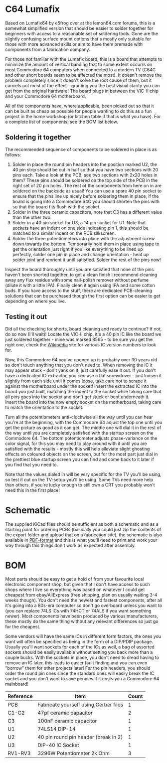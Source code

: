 # C64 Lumafix
Based on Lumafix64 by e5frog over at the lemon64.com forums, this is a somewhat simplified version that should be easier to solder together for beginners with access to a reasonable set of soldering tools. Gone are the slightly confusing surface mount options that's mostly only suitable for those with more advanced skills or aim to have them premade with components from a fabrication company.

For those not familiar with the Lumafix board, this is a board that attempts to minimize the amount of vertical banding that to some extent occurrs on most Commodore 64 computers when connected to a modern TV (C64C and other short boards seem to be affected the most). It doesn't remove the problem completely since it doesn't solve the root cause of them, but it cancels out most of the effect - granting you the best visual clarity you can get from the original hardware! The board plugs in between the VIC-II chip and your Commodore 64 motherboard.

All of the components have, where applicable, been picked out so that it can be built as cheap as possible for people wanting to do this as a fun project in the home workshop (or kitchen table if that is what you have). For a complete list of components, see the BOM list below. 

## Soldering it together
The recommended sequence of components to be soldered in place is as follows:

1. Solder in place the round pin headers into the position marked U2, the 40 pin strip should be cut in half so that you have two sections with 20 pins each. Take a look at the PCB, see two sections with 2x20 holes in them? These pins should be soldered on the top side of the PCB in the right set of 20 pin holes. The rest of the components from here on in are soldered on the backside as usual! You can use a spare 40 pin socket to ensure that the pins line up nicely before soldering them in place, if the board is going into a Commodore 64C you should shorten the pins with so that the board fits flush with the socket.
2. Solder in the three ceramic capacitors, note that C3 has a different value than the other two.
3. Solder in a 40 pin socket for U3, a 14 pin socket for U1. Note that sockets have an indent on one side indicating pin 1, this should be matched to a similar indent on the PCB silkscreen.
4. Solder the three potentiometers into place with the adjustment screw down towards the bottom. Temporarily hold them in place using tape to get the orientation just right if you like everything to be lined up perfectly, solder one pin in place and change orientation - heat up solder joint and reorient it until satisfied. Solder the rest of the pins now!

Inspect the board thoroughly until you are satisfied that none of the pins haven't been shorted together, to get a clean finish I recommend cleaning away any flux residue with some nail-polish remover without perfume (dilute it with a little IPA). Finally clean it again using IPA and some cotton buds. If you have access to the stuff, there are dedicated PCB-cleaning solutions that can be purchased though the first option can be easier to get depending on where you live.

## Testing it out
Did all the checking for shorts, board cleaning and ready to continue? If not, do so now (I'll wait)! Locate the VIC-II chip, it's a 40 pin IC like the board we just soldered together - mine was marked 8565 - to be sure you get the right one, check the [Wikipedia](https://en.wikipedia.org/wiki/MOS_Technology_VIC-II#List_of_VIC-II_versions) site for various IC version numbers to look for.

Now, this Commodore 64 you've opened up is probably over 30 years old so don't touch anything that you don't need to. When removing the IC it may appear stuck - don't yank on it, just carefully ease it out. If you don't have a dedicated IC-extractor, you _can_ use a flat screwdriver - just loosen it slightly from each side until it comes loose, take care not to scrape it against the motherboard under the socket! Insert the extracted IC into the board you just built, matching the indent to the socket while taking care that all pins goes into the socket and don't get stuck or bent underneath it. Insert the board into the now empty socket on the motherboard, taking care to match the orientation to the socket.

Turn all the potentiometers anti-clockwise all the way until you can hear you're at the beginning, with the Commodore 64 adjust the top one until you get the picture as good as it can get. The middle one will dial it in the rest of the way until you are completely satisfied with the startup screen on the Commodore 64. The bottom potentiometer adjusts phase-variance on the color signal, for this you may need to play around with it until you are satisfied with the results - mostly this will help alleviate slight ghosting effects on coloured objects on the screen, but for the most part just dial in the prettiest blue startup screen you can find and come back to it later if you find that you need to.

Note that the values dialed in will be very specific for the TV you'll be using, so test it out on the TV-setup you'll be using. Some TVs need more help than others, if you're lucky enough to still own a CRT you probably won't need this in the first place!


# Schematic
The supplied KiCad files should be sufficient as both a schematic and as a  starting point for ordering PCBs (basically you could just zip the contents of the export folder and upload that on a fabrication site), the schematic is also available in [PDF-format](https://github.com/tebl/C64-Lumafix/raw/master/export/Lumafix.pdf) and this is what you'll need to print and work your way through this things don't work as expected after assembly.

# BOM
Most parts should be easy to get a hold of from your favourite local electronic component shop, but given that I don't have access to such shops where I live so everything was based on whatever I could get cheapest from ebay/AliExpress (free shipping, plan on usually waiting 3-4 weeks though). You don't need the newest and fastest components, after all it's going into a 80s-era computer so don't go overboard unless you want to (you can replace 74LS ICs with 74HCT or 74ALS if you want something newer). Most components have been produced by various manufacturers, these mostly do the same thing without any relevant differences so just go for the cheapest.

Some vendors will have the same ICs in different form factors, the ones you want will often be specified as being in the form of a DIP/PDIP package. Usually you'll want sockets for each of the ICs as well, a bag of assorted sockets should be easily available without setting you back more than a couple bucks. With the sockets in place, you don't need to dread having to remove an IC later, this leads to easier fault finding and you can even "borrow" them for other projects later! For the pin headers, you should order the round pin ones since the standard ones will easily break the IC socket and you don't want to save pennies if it costs you a Commodore 64 mainboard!

| Reference    | Item                                  | Count |
| ------------ | ------------------------------------- | ----- |
| PCB          | Fabricate yourself using Gerber files |     1 |
| C1-C2        | 47pf ceramic capacitor                |     2 |
| C3           | 100nF ceramic capacitor               |     1 |
| U1           | 74LS14 DIP-14                         |     1 |
| U2           | 40 pin round pin header (break in 2)  |     1 |
| U3           | DIP-40 IC Socket                      |     1 |
| RV1-RV3      | 3296W Potentiometer 2k Ohm            |     3 |